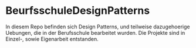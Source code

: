 # BeurfsschuleDesignPatterns
In diesem Repo befinden sich Design Patterns, und teilweise dazugehoerige Uebungen, die in der Berufsschule bearbeitet wurden. Die Projekte sind in Einzel-, sowie Eigenarbeit entstanden.
